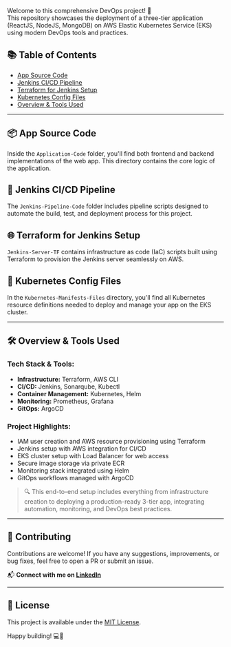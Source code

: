 Welcome to this comprehensive DevOps project! 🚀  
This repository showcases the deployment of a three-tier application (ReactJS, NodeJS, MongoDB) on AWS Elastic Kubernetes Service (EKS) using modern DevOps tools and practices.

## 📚 Table of Contents
- [App Source Code](#app-source-code)
- [Jenkins CI/CD Pipeline](#jenkins-cicd-pipeline)
- [Terraform for Jenkins Setup](#terraform-for-jenkins-setup)
- [Kubernetes Config Files](#kubernetes-config-files)
- [Overview & Tools Used](#overview--tools-used)

---

## 📦 App Source Code
Inside the `Application-Code` folder, you'll find both frontend and backend implementations of the web app. This directory contains the core logic of the application.

## 🔁 Jenkins CI/CD Pipeline
The `Jenkins-Pipeline-Code` folder includes pipeline scripts designed to automate the build, test, and deployment process for this project.

## 🌐 Terraform for Jenkins Setup
`Jenkins-Server-TF` contains infrastructure as code (IaC) scripts built using Terraform to provision the Jenkins server seamlessly on AWS.

## 📂 Kubernetes Config Files
In the `Kubernetes-Manifests-Files` directory, you'll find all Kubernetes resource definitions needed to deploy and manage your app on the EKS cluster.

---

## 🛠️ Overview & Tools Used

### Tech Stack & Tools:
- **Infrastructure:** Terraform, AWS CLI  
- **CI/CD:** Jenkins, Sonarqube, Kubectl  
- **Container Management:** Kubernetes, Helm  
- **Monitoring:** Prometheus, Grafana  
- **GitOps:** ArgoCD

### Project Highlights:
- IAM user creation and AWS resource provisioning using Terraform  
- Jenkins setup with AWS integration for CI/CD  
- EKS cluster setup with Load Balancer for web access  
- Secure image storage via private ECR  
- Monitoring stack integrated using Helm  
- GitOps workflows managed with ArgoCD

> 🔍 This end-to-end setup includes everything from infrastructure creation to deploying a production-ready 3-tier app, integrating automation, monitoring, and DevOps best practices.

---
## 🤝 Contributing
Contributions are welcome! If you have any suggestions, improvements, or bug fixes, feel free to open a PR or submit an issue.

📬 **Connect with me on [LinkedIn](https://linkedin.com/in/vaishnavirajj)**

---

## 📄 License
This project is available under the [MIT License](LICENSE).

Happy building! 💻🚀

